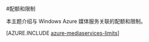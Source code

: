 <properties 
	pageTitle="媒体服务配额和限制" 
	description="本主题介绍与 Windows Azure 媒体服务关联的配额和限制。" 
	services="media-services" 
	documentationCenter="" 
	authors="juliako" 
	manager="dwrede" 
	editor=""/>

<tags
	ms.service="media-services"
	ms.date="12/04/2015"
	wacn.date="01/14/2016"/>


#配额和限制

本主题介绍与 Windows Azure 媒体服务关联的配额和限制。

[AZURE.INCLUDE [azure-mediaservices-limits](../includes/azure-mediaservices-limits.md)]

<!---HONumber=76-->